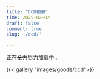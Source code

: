 ```yaml
---
title: "CCD相册"
time: 2025-02-02
draft: false
comment: true
slug: '/ccd/'

---
```


正在~~全力~~尽力加载中…

{{< gallery "images/goods/ccd">}}